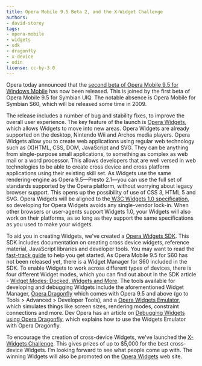 ```yaml
---
title: Opera Mobile 9.5 Beta 2, and the X-Widget Challenge
authors:
- david-storey
tags:
- opera-mobile
- widgets
- sdk
- dragonfly
- x-device
- odin
license: cc-by-3.0
---
```


<p>Opera today announced that the <a href="http://www.opera.com/pressreleases/en/2008/10/20/">second beta of Opera Mobile 9.5 for Windows Mobile</a> has now been released.  This is joined by the first beta of Opera Mobile 9.5 for Symbian UIQ.  The notable absence is Opera Mobile for Symbian S60, which will be released some time in 2009.</p>

<p>The release includes a number of bug and stability fixes, to improve the overall user experience.  The key feature of the launch is <a href="http://www.opera.com/b2b/solutions/widgets/">Opera Widgets</a>, which allows Widgets to move into new areas.  Opera Widgets are already supported on the desktop, Nintendo Wii and Archos media players.  Opera Widgets allow you to create web applications using regular web technology such as (X)HTML, CSS, DOM, JavaScript and SVG.  They can be anything from single-purpose small applications, to something as complex as web mail or a word processor.  This allows developers that are well versed in web technologies to be able to create cross device and cross platform applications using their existing skill set. As Widgets use the same rendering-engine as Opera 9.5—Presto 2.1—you can use the full set of standards supported by the Opera platform, without worrying about legacy browser support.  This opens up the possibility of use of CSS 3, HTML 5 and SVG.  Opera Widgets will be aligned to the<a href="http://www.w3.org/TR/widgets/"> W3C Widgets 1.0 specification</a>, so developing for Opera Widgets avoids any single-vendor lock-in.  When other browsers or user-agents support Widgets 1.0, your Widgets will also work on their platforms, as so long as they support the same specifications as you used to make your widgets.</p>

<p>To aid you in creating Widgets, we&#39;ve created a <a href="http://dev.opera.com/articles/view/opera-widgets-sdk/">Opera Widgets SDK</a>.  This SDK includes documentation on creating cross device widgets, reference material, JavaScript libraries and developer tools.  You may want to read the <a href="http://dev.opera.com/articles/view/using-the-opera-widgets-sdk-fast-track/">fast-track guide</a> to help you get started.  As Opera Mobile 9.5 for S60 has not been released yet, there is a Widget Manager for S60 included in the SDK.  To enable Widgets to work across different types of devices, there is four different Widget modes, which you can find out about in the SDK article - <a href="http://dev.opera.com/articles/view/widget-modes-docked-widget-and-more/#modes-widget">Widget Modes: Docked, Widgets and More</a>.  The tools available for developing and debugging Widgets include the aforementioned Widget Manager, <a href="http://www.opera.com/products/dragonfly/">Opera Dragonfly</a> which comes with Opera 9.5 and above (go to Tools &gt; Advanced &gt; Developer Tools), and a <a href="http://dev.opera.com/articles/view/widget-emulator/">Opera Widgets Emulator</a>, which simulates things like screen sizes, rendering modes, constraint connections and more.  Dev Opera has an article on <a href="http://dev.opera.com/articles/view/debugging-widgets-using-opera-dragonfly/">Debugging Widgets using Opera Dragonfly</a>, which explains how to use the Widgets Emulator with Opera Dragonfly.</p>

<p>To encourage the creation of cross-device Widgets, we&#39;ve launched the <a href="http://my.opera.com/community/blog/2008/10/20/are-you-up-to-the-challenge">X-Widgets Challenge</a>.  This gives prizes of up to $5,000 for the best cross-device Widgets.  I’m looking forward to see what people come up with.  The winning Widgets will also be promoted on the <a href="http://widgets.opera.com/">Opera Widgets</a> web site.</p>
